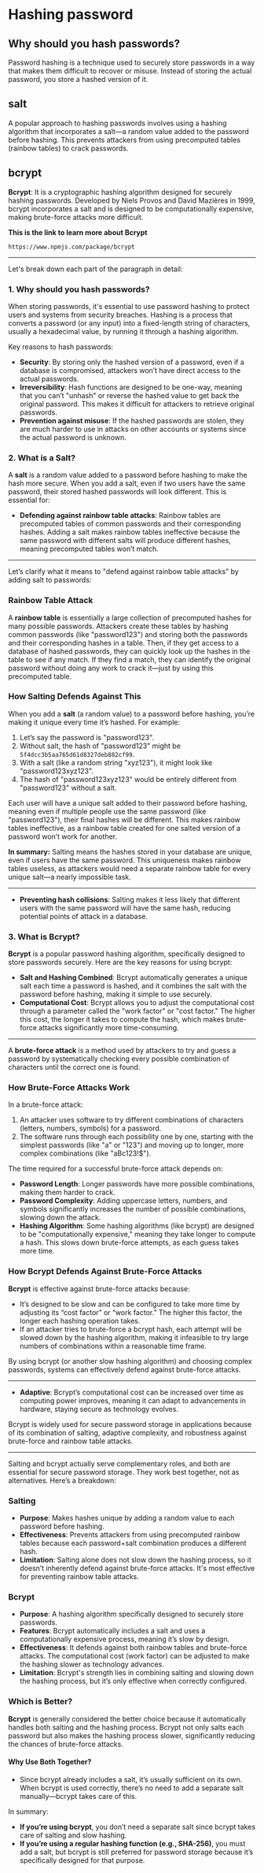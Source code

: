 # Hashing password

## Why should you hash passwords?

Password hashing is a technique used to securely store passwords in a way that makes them difficult to recover or misuse. Instead of storing the actual password, you store a hashed version of it. 

## salt

A popular approach to hashing passwords involves using a hashing algorithm that incorporates a salt—a random value added to the password before hashing. This prevents attackers from using precomputed tables (rainbow tables) to crack passwords.

## bcrypt

**Bcrypt**: It is a cryptographic hashing algorithm designed for securely hashing passwords. Developed by Niels Provos and David Mazières in 1999, bcrypt incorporates a salt and is designed to be computationally expensive, making brute-force attacks more difficult.

**This is the link to learn more about Bcrypt**
```link
https://www.npmjs.com/package/bcrypt
```
---

Let's break down each part of the paragraph in detail:

### 1. **Why should you hash passwords?**

When storing passwords, it's essential to use password hashing to protect users and systems from security breaches. Hashing is a process that converts a password (or any input) into a fixed-length string of characters, usually a hexadecimal value, by running it through a hashing algorithm. 

Key reasons to hash passwords:
   - **Security**: By storing only the hashed version of a password, even if a database is compromised, attackers won’t have direct access to the actual passwords.
   - **Irreversibility**: Hash functions are designed to be one-way, meaning that you can’t "unhash" or reverse the hashed value to get back the original password. This makes it difficult for attackers to retrieve original passwords.
   - **Prevention against misuse**: If the hashed passwords are stolen, they are much harder to use in attacks on other accounts or systems since the actual password is unknown.

### 2. **What is a Salt?**

A **salt** is a random value added to a password before hashing to make the hash more secure. When you add a salt, even if two users have the same password, their stored hashed passwords will look different. This is essential for:
   - **Defending against rainbow table attacks**: Rainbow tables are precomputed tables of common passwords and their corresponding hashes. Adding a salt makes rainbow tables ineffective because the same password with different salts will produce different hashes, meaning precomputed tables won’t match.

---

Let’s clarify what it means to "defend against rainbow table attacks" by adding salt to passwords:

### Rainbow Table Attack
A **rainbow table** is essentially a large collection of precomputed hashes for many possible passwords. Attackers create these tables by hashing common passwords (like "password123") and storing both the passwords and their corresponding hashes in a table. Then, if they get access to a database of hashed passwords, they can quickly look up the hashes in the table to see if any match. If they find a match, they can identify the original password without doing any work to crack it—just by using this precomputed table.

### How Salting Defends Against This
When you add a **salt** (a random value) to a password before hashing, you’re making it unique every time it’s hashed. For example:
1. Let’s say the password is "password123".
2. Without salt, the hash of "password123" might be `5f4dcc3b5aa765d61d8327deb882cf99`.
3. With a salt (like a random string "xyz123"), it might look like "password123xyz123".
4. The hash of "password123xyz123" would be entirely different from "password123" without a salt.

Each user will have a unique salt added to their password before hashing, meaning even if multiple people use the same password (like "password123"), their final hashes will be different. This makes rainbow tables ineffective, as a rainbow table created for one salted version of a password won’t work for another. 

**In summary:** Salting means the hashes stored in your database are unique, even if users have the same password. This uniqueness makes rainbow tables useless, as attackers would need a separate rainbow table for every unique salt—a nearly impossible task.

---

   - **Preventing hash collisions**: Salting makes it less likely that different users with the same password will have the same hash, reducing potential points of attack in a database.

### 3. **What is Bcrypt?**

**Bcrypt** is a popular password hashing algorithm, specifically designed to store passwords securely. Here are the key reasons for using bcrypt:
   - **Salt and Hashing Combined**: Bcrypt automatically generates a unique salt each time a password is hashed, and it combines the salt with the password before hashing, making it simple to use securely.
   - **Computational Cost**: Bcrypt allows you to adjust the computational cost through a parameter called the "work factor" or "cost factor." The higher this cost, the longer it takes to compute the hash, which makes brute-force attacks significantly more time-consuming.

---

A **brute-force attack** is a method used by attackers to try and guess a password by systematically checking every possible combination of characters until the correct one is found. 

### How Brute-Force Attacks Work
In a brute-force attack:
1. An attacker uses software to try different combinations of characters (letters, numbers, symbols) for a password.
2. The software runs through each possibility one by one, starting with the simplest passwords (like "a" or "123") and moving up to longer, more complex combinations (like "aBc123!$").

The time required for a successful brute-force attack depends on:
- **Password Length**: Longer passwords have more possible combinations, making them harder to crack.
- **Password Complexity**: Adding uppercase letters, numbers, and symbols significantly increases the number of possible combinations, slowing down the attack.
- **Hashing Algorithm**: Some hashing algorithms (like bcrypt) are designed to be "computationally expensive," meaning they take longer to compute a hash. This slows down brute-force attempts, as each guess takes more time.

### How Bcrypt Defends Against Brute-Force Attacks
**Bcrypt** is effective against brute-force attacks because:
- It’s designed to be slow and can be configured to take more time by adjusting its “cost factor” or “work factor.” The higher this factor, the longer each hashing operation takes.
- If an attacker tries to brute-force a bcrypt hash, each attempt will be slowed down by the hashing algorithm, making it infeasible to try large numbers of combinations within a reasonable time frame.

By using bcrypt (or another slow hashing algorithm) and choosing complex passwords, systems can effectively defend against brute-force attacks.

---

   - **Adaptive**: Bcrypt’s computational cost can be increased over time as computing power improves, meaning it can adapt to advancements in hardware, staying secure as technology evolves.

Bcrypt is widely used for secure password storage in applications because of its combination of salting, adaptive complexity, and robustness against brute-force and rainbow table attacks.


---

Salting and bcrypt actually serve complementary roles, and both are essential for secure password storage. They work best together, not as alternatives. Here’s a breakdown:

### Salting
- **Purpose**: Makes hashes unique by adding a random value to each password before hashing.
- **Effectiveness**: Prevents attackers from using precomputed rainbow tables because each password+salt combination produces a different hash.
- **Limitation**: Salting alone does not slow down the hashing process, so it doesn’t inherently defend against brute-force attacks. It's most effective for preventing rainbow table attacks.

### Bcrypt
- **Purpose**: A hashing algorithm specifically designed to securely store passwords.
- **Features**: Bcrypt automatically includes a salt and uses a computationally expensive process, meaning it’s slow by design.
- **Effectiveness**: It defends against both rainbow tables and brute-force attacks. The computational cost (work factor) can be adjusted to make the hashing slower as technology advances.
- **Limitation**: Bcrypt's strength lies in combining salting and slowing down the hashing process, but it’s only effective when correctly configured.

### Which is Better?
**Bcrypt** is generally considered the better choice because it automatically handles both salting and the hashing process. Bcrypt not only salts each password but also makes the hashing process slower, significantly reducing the chances of brute-force attacks. 

#### Why Use Both Together?
- Since bcrypt already includes a salt, it’s usually sufficient on its own. When bcrypt is used correctly, there’s no need to add a separate salt manually—bcrypt takes care of this.
  
In summary:
- **If you’re using bcrypt**, you don’t need a separate salt since bcrypt takes care of salting and slow hashing.
- **If you’re using a regular hashing function (e.g., SHA-256)**, you must add a salt, but bcrypt is still preferred for password storage because it’s specifically designed for that purpose.